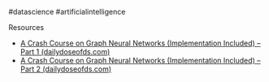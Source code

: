 #datascience #artificialintelligence 

Resources 

* [A Crash Course on Graph Neural Networks (Implementation Included) – Part 1 (dailydoseofds.com)](https://www.dailydoseofds.com/a-crash-course-on-graph-neural-networks-implementation-included/?utm_source=substack&utm_medium=email)
* [A Crash Course on Graph Neural Networks (Implementation Included) – Part 2 (dailydoseofds.com)](https://www.dailydoseofds.com/a-crash-course-on-graph-neural-networks-implementation-included-2/?utm_source=substack&utm_medium=email)
